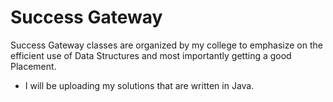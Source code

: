 # Success Gateway

Success Gateway classes are organized by my college to emphasize on the efficient use of Data Structures and most importantly getting a good Placement.

- I will be uploading my solutions that are written in Java.